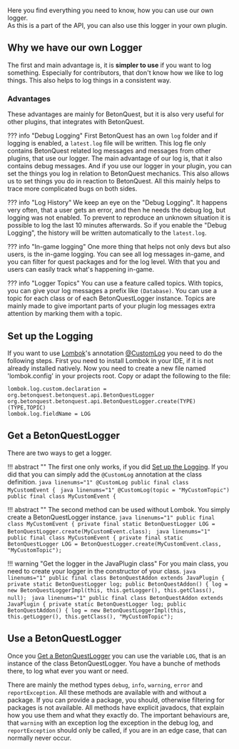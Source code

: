 Here you find everything you need to know, how you can use our own logger.  
As this is a part of the API, you can also use this logger in your own plugin.

## Why we have our own Logger
The first and main advantage is, it is __simpler to use__ if you want to log something.
Especially for contributors, that don't know how we like to log things.
This also helps to log things in a consistent way.

### Advantages
These advantages are mainly for BetonQuest, but it is also very useful for other plugins, that integrates with BetonQuest. 

??? info "Debug Logging"
    First BetonQuest has an own `log` folder and if logging is enabled, a `latest.log` file will be written.
    This log fle only contains BetonQuest related log messages and messages from other plugins, that use our logger.
    The main advantage of our log is, that it also contains debug messages.
    And if you use our logger in your plugin, you can set the things you log in relation to BetonQuest mechanics.
    This also allows us to set things you do in reaction to BetonQuest.
    All this mainly helps to trace more complicated bugs on both sides.

??? info "Log History"
    We keep an eye on the "Debug Logging".
    It happens very often, that a user gets an error, and then he needs the debug log, but logging was not enabled.
    To prevent to reproduce an unknown situation it is possible to log the last 10 minutes afterwards.
    So if you enable the "Debug Logging", the history will be written automatically to the `latest.log`.

??? info "In-game logging"
    One more thing that helps not only devs but also users, is the in-game logging.
    You can see all log messages in-game, and you can filter for quest packages and for the log level.
    With that you and users can easily track what's happening in-game. 

??? info "Logger Topics"
    You can use a feature called topics. With topics, you can give your log messages a prefix like `(Database)`.
    You can use a topic for each class or of each BetonQuestLogger instance.
    Topics are mainly made to give important parts of your plugin log messages extra attention by marking them with a topic.

## Set up the Logging
If you want to use <a href="https://projectlombok.org/" target="_blank">Lombok</a>'s annotation
<a href="https://projectlombok.org/features/log" target="_blank">@CustomLog</a> you need to do the following steps.
First you need to install Lombok in your IDE, if it is not already installed natively.
Now you need to create a new file named 'lombok.config' in your projects root. Copy or adapt the following to the file:
````linenums="1"
lombok.log.custom.declaration = org.betonquest.betonquest.api.BetonQuestLogger org.betonquest.betonquest.api.BetonQuestLogger.create(TYPE)(TYPE,TOPIC)
lombok.log.fieldName = LOG
````

## Get a BetonQuestLogger
There are two ways to get a logger.

!!! abstract ""
    The first one only works, if you did [Set up the Logging](#set-up-the-logging).
    If you did that you can simply add the `@CustomLog` annotation at the class definition.
    ````java linenums="1"
    @CustomLog
    public final class MyCustomEvent {
    ````
    ````java linenums="1"
    @CustomLog(topic = "MyCustomTopic")
    public final class MyCustomEvent {
    ````

!!! abstract ""
    The second method can be used without Lombok.
    You simply create a BetonQuestLogger instance.
    ````java linenums="1"
    public final class MyCustomEvent {
        private final static BetonQuestLogger LOG = BetonQuestLogger.create(MyCustomEvent.class);
    ````
    ````java linenums="1"
    public final class MyCustomEvent {
        private final static BetonQuestLogger LOG = BetonQuestLogger.create(MyCustomEvent.class, "MyCustomTopic");
    ````

!!! warning "Get the logger in the JavaPlugin class"
    For you main class, you need to create your logger in the constructor of your class.
    ````java linenums="1"
    public final class BetonQuestAddon extends JavaPlugin {
        private static BetonQuestLogger log;
        public BetonQuestAddon() {
            log = new BetonQuestLoggerImpl(this, this.getLogger(), this.getClass(), null);
    ````
    ````java linenums="1"
    public final class BetonQuestAddon extends JavaPlugin {
        private static BetonQuestLogger log;
        public BetonQuestAddon() {
            log = new BetonQuestLoggerImpl(this, this.getLogger(), this.getClass(), "MyCustomTopic");
    ````

## Use a BetonQuestLogger
Once you [Get a BetonQuestLogger](#get-a-betonquestlogger) you can use the variable `LOG`,
that is an instance of the class BetonQuestLogger.
You have a bunche of methods there, to log what ever you want or need.

There are mainly the method types `debug`, `info`, `warning`, `error` and `reportException`.
All these methods are available with and without a package.
If you can provide a package, you should, otherwise filtering for packages is not available.
All methods have explicit javadocs, that explain how you use them and what they exactly do.
The important behaviours are, that `warning` with an exception log the exception in the debug log,
and `reportException` should only be called, if you are in an edge case, that can normally never occur.
